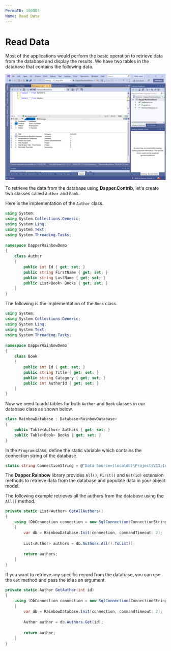 ```yaml
---
PermaID: 100003
Name: Read Data
---
```


# Read Data

Most of the applications would perform the basic operation to retrieve data from the database and display the results. We have two tables in the database that contains the following data.

<img src="images/database-setup.png" alt="Database data">

To retrieve the data from the database using **Dapper.Contrib**, let's create two classes called `Author` and `Book`.

Here is the implementation of the `Author` class.

```csharp
using System;
using System.Collections.Generic;
using System.Linq;
using System.Text;
using System.Threading.Tasks;

namespace DapperRainbowDemo
{
    class Author
    {
        public int Id { get; set; }
        public string FirstName { get; set; }
        public string LastName { get; set; }
        public List<Book> Books { get; set; }
    }
}
```

The following is the implementation of the `Book` class.

```csharp
using System;
using System.Collections.Generic;
using System.Linq;
using System.Text;
using System.Threading.Tasks;

namespace DapperRainbowDemo
{
    class Book
    {
        public int Id { get; set; }
        public string Title { get; set; }
        public string Category { get; set; }
        public int AuthorId { get; set; }
    }
}
```

Now we need to add tables for both `Author` and `Book` classes in our database class as shown below.

```csharp
class RainbowDatabase : Database<RainbowDatabase>
{
    public Table<Author> Authors { get; set; }
    public Table<Book> Books { get; set; }
}
```

In the `Program` class, define the static variable which contains the connection string of the database.

```csharp
static string ConnectionString = @"Data Source=(localdb)\ProjectsV13;Initial Catalog=RainbowBookStore;Integrated Security=True;";
```

The **Dapper.Rainbow** library provides `All()`, `First()` and `Get(id)` extension methods to retrieve data from the database and populate data in your object model.

The following example retrieves all the authors from the database using the `All()` method.

```csharp
private static List<Author> GetAllAuthors()
{
    using (DbConnection connection = new SqlConnection(ConnectionString))
    {
        var db = RainbowDatabase.Init(connection, commandTimeout: 2);

        List<Author> authors = db.Authors.All().ToList();

        return authors;
    }
}
```

If you want to retrieve any specific record from the database, you can use the `Get` method and pass the id as an argument.

```csharp
private static Author GetAuthor(int id)
{
    using (DbConnection connection = new SqlConnection(ConnectionString))
    {
        var db = RainbowDatabase.Init(connection, commandTimeout: 2);

        Author author = db.Authors.Get(id);

        return author;
    }
}
```
